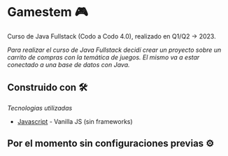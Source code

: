 # Gamestem :video_game:
Curso de Java Fullstack (Codo a Codo 4.0), realizado en Q1/Q2 -> 2023.

_Para realizar el curso de Java Fullstack decidí crear un proyecto sobre un carrito de compras con la temática de juegos. El mismo va a estar conectado a una base de datos con Java._

## Construido con 🛠️

_Tecnologias utilizadas_

- [Javascript](https://devdocs.io/javascript/) - Vanilla JS (sin frameworks)

## Por el momento sin configuraciones previas :gear:

